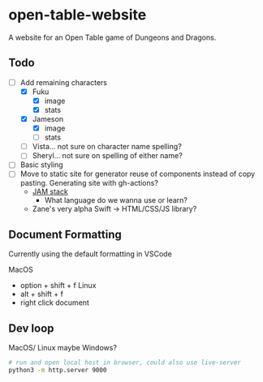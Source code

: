 # open-table-website
A website for an Open Table game of Dungeons and Dragons.

## Todo
- [ ] Add remaining characters
    - [x] Fuku
        - [x] image
        - [x] stats
    - [x] Jameson
        - [x] image
        - [ ] stats
    - [ ] Vista... not sure on character name spelling?
    - [ ] Sheryl... not sure on spelling of either name?
- [ ] Basic styling
- [ ] Move to static site for generator reuse of components instead of copy pasting. Generating site with gh-actions?
    - [JAM stack](https://jamstack.org/generators/)
        - What language do we wanna use or learn?
    - Zane's very alpha Swift -> HTML/CSS/JS library?

## Document Formatting 
Currently using the default formatting in VSCode

MacOS
- option + shift + f
Linux 
- alt + shift + f
- right click document 

## Dev loop
MacOS/ Linux maybe Windows?

```sh
# run and open local host in browser, could also use live-server
python3 -m http.server 9000
```